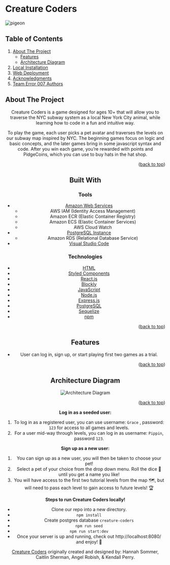# Creature Coders

![pigeon](https://user-images.githubusercontent.com/98194118/169086011-39d44ddd-4fdf-42b5-b50f-f235e5d2152f.png)


## Table of Contents

  <ol>
    <li>
      <a href="#about-the-project">About The Project</a>
      <ul>
        <li><a href="#features">Features</a></li>
        <li><a href="#architecture-diagram">Architecture Diagram</a></li>
      </ul>
    </li>
    <li><a href="#local-installation">Local Installation</a></li>
    <li><a href="#web-deployment">Web Deployment</a></li> 
	<li><a href="#acknowledgments">Acknowledgments</a></li>
	<li><a href="#authors">Team Error 007 Authors</a></li>
  </ol>

<!-- ABOUT THE PROJECT -->

## About The Project
<div align="center">

<p>Creature Coders is a game designed for ages 10+ that will allow you to traverse the NYC subway system as a local New York City animal, while learning how to code in a fun and intuitive way. 

To play the game, each user picks a pet avatar and traverses the levels on our subway map inspired by NYC. The beginning games focus on logic and basic concepts, and the later games bring in some javascript syntax and code. After you win each game, you’re rewarded with points and PidgeCoins, which you can use to buy hats in the hat shop.</p>

<p align="right">(<a href="#readme-top">back to top</a>)</p>


<!--BUILT WITH -->

## Built With

### Tools

- [Amazon Web Services](https://aws.amazon.com/)
  - AWS IAM (Identity Access Management)
  - Amazon ECR (Elastic Container Registry)
  - Amazon ECS (Elastic Container Services)
  - AWS Cloud Watch
- [PostgreSQL Instance](https://aws.amazon.com/rds/)
  - Amazon RDS (Relational Database Service)
- [Visual Studio Code](https://code.visualstudio.com/)

### Technologies

- [HTML](https://html.spec.whatwg.org/)
- [Styled Components](https://styled-components.com/)
- [React.js](https://reactjs.org/)
- [Blockly](https://developers.google.com/blockly)
- [JavaScript](https://www.javascript.com/)
- [Node.js](https://nodejs.org/en/)
- [Express.js](https://expressjs.com/)
- [PostgreSQL](https://www.postgresql.org/)
- [Sequelize](https://sequelize.org/)
- [npm](https://www.npmjs.com/)

<p align="right">(<a href="#readme-top">back to top</a>)</p>

## Features

- User can log in, sign up, or start playing first two games as a trial. 

<p align="right">(<a href="#readme-top">back to top</a>)</p>


<!-- ARCHITECTURE DIAGRAM -->

## Architecture Diagram

![Architecture Diagram](https://user-images.githubusercontent.com/98194118/213309568-e53cb4da-2a02-485d-8ec1-4b4a70084c2a.png)

<p align="right">(<a href="#readme-top">back to top</a>)</p>


**Log in as a seeded user:**
1.  To log in as a registered user, you can use username: `Grace` , password: `123` for access to all games and levels. 
2.  For a user mid-way through levels, you can log in as username: `Pippin`, password `123`. 

**Sign up as a new user:**
1.  You can sign up as a new user, you will then be taken to choose your pet! 
2.  Select a pet of your choice from the drop down menu. Roll the dice 🎲 until you get a name you like!
3.  You will have access to the first two tutorial levels from the map 🗺, but will need to pass each level to gain access to future levels! 🏆



**Steps to run Creature Coders locally!**

* Clone our repo into a new directory. 
* `npm install`
* Create postgres database `creature-coders` 
* `npm run seed`
* `npm run start:dev`
* Once your server is up and running, check out http://localhost:8080/ and enjoy! 🦝

<a href=https://github.com/pigeon-programmers/creature-coders-web>Creature Coders</a> originally created and designed by: Hannah Sommer, Caitlin Sherman, Angel Robish, & Kendall Perry.
